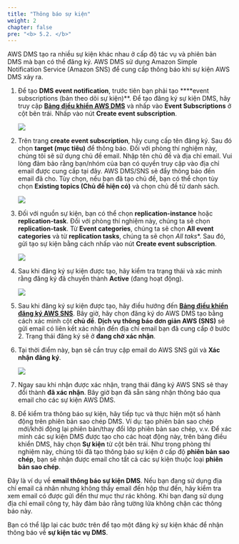 ```yaml
---
title: "Thông báo sự kiện"
weight: 2
chapter: false
pre: "<b> 5.2. </b>"
---
```


AWS DMS tạo ra nhiều sự kiện khác nhau ở cấp độ tác vụ và phiên bản DMS mà bạn có thể đăng ký. AWS DMS sử dụng Amazon Simple Notification Service (Amazon SNS) để cung cấp thông báo khi sự kiện AWS DMS xảy ra.

1. Để tạo **DMS event notification**, trước tiên bạn phải tạo ****event subscriptions (bản theo dõi sự kiện)**. Để tạo đăng ký sự kiện DMS, hãy truy cập [**Bảng điều khiển AWS DMS**](https://console.aws.amazon.com/dms/v2/home#dashboard) và nhấp vào **Event Subscriptions** ở cột bên trái. Nhấp vào nút **Create event subscription**.

    ![](/images/5/2/0001.png?width=80pc)

1. Trên trang **create event subscription**, hãy cung cấp tên đăng ký. Sau đó chọn **target (mục tiêu)** để thông báo. Đối với phòng thí nghiệm này, chúng tôi sẽ sử dụng chủ đề email. Nhập tên chủ đề và địa chỉ email. Vui lòng đảm bảo rằng bạn/nhóm của bạn có quyền truy cập vào địa chỉ email được cung cấp tại đây. AWS DMS/SNS sẽ đẩy thông báo đến email đã cho. Tùy chọn, nếu bạn đã tạo chủ đề, bạn có thể chọn tùy chọn **Existing topics (Chủ đề hiện có)** và chọn chủ đề từ danh sách.

    ![](/images/5/2/0002.png?width=80pc)

1. Đối với nguồn sự kiện, bạn có thể chọn **replication-instance** hoặc **replication-task**. Đối với phòng thí nghiệm này, chúng ta sẽ chọn **replication-task**. Từ **Event categories**, chúng ta sẽ chọn **All event categories** và từ **replication tasks**, chúng ta sẽ chọn *All taks**. Sau đó, gửi tạo sự kiện bằng cách nhấp vào nút **Create event subscription**.

    ![](/images/5/2/0003.png?width=80pc)

1. Sau khi đăng ký sự kiện được tạo, hãy kiểm tra trạng thái và xác minh rằng đăng ký đã chuyển thành **Active** (đang hoạt động).

    ![](/images/5/2/0004.png?width=80pc)

1. Sau khi đăng ký sự kiện được tạo, hãy điều hướng đến [**Bảng điều khiển đăng ký AWS SNS**](https://console.aws.amazon.com/sns/v3/home#/subscriptions). Bây giờ, hãy chọn đăng ký do AWS DMS tạo bằng cách xác minh cột **chủ đề**. **Dịch vụ thông báo đơn giản AWS (SNS)** sẽ gửi email có liên kết xác nhận đến địa chỉ email bạn đã cung cấp ở bước 2. Trạng thái đăng ký sẽ ở **đang chờ xác nhận**.

1. Tại thời điểm này, bạn sẽ cần truy cập email do AWS SNS gửi và **Xác nhận đăng ký**.

    ![](/images/5/2/0005.png?width=80pc)

1. Ngay sau khi nhận được xác nhận, trạng thái đăng ký AWS SNS sẽ thay đổi thành **đã xác nhận**. Bây giờ bạn đã sẵn sàng nhận thông báo qua email cho các sự kiện AWS DMS.

1. Để kiểm tra thông báo sự kiện, hãy tiếp tục và thực hiện một số hành động trên phiên bản sao chép DMS. Ví dụ: tạo phiên bản sao chép mới/khởi động lại phiên bản/thay đổi lớp phiên bản sao chép, v.v. Để xác minh các sự kiện DMS được tạo cho các hoạt động này, trên bảng điều khiển DMS, hãy chọn **Sự kiện** từ cột bên trái. Như trong phòng thí nghiệm này, chúng tôi đã tạo thông báo sự kiện ở cấp độ **phiên bản sao chép**, bạn sẽ nhận được email cho tất cả các sự kiện thuộc loại **phiên bản sao chép**.

Đây là ví dụ về **email thông báo sự kiện DMS**. Nếu bạn đang sử dụng địa chỉ email cá nhân nhưng không thấy email đến hộp thư đến, hãy kiểm tra xem email có được gửi đến thư mục thư rác không. Khi bạn đang sử dụng địa chỉ email công ty, hãy đảm bảo rằng tường lửa không chặn các thông báo này.

Bạn có thể lặp lại các bước trên để tạo một đăng ký sự kiện khác để nhận thông báo về **sự kiện tác vụ DMS**.